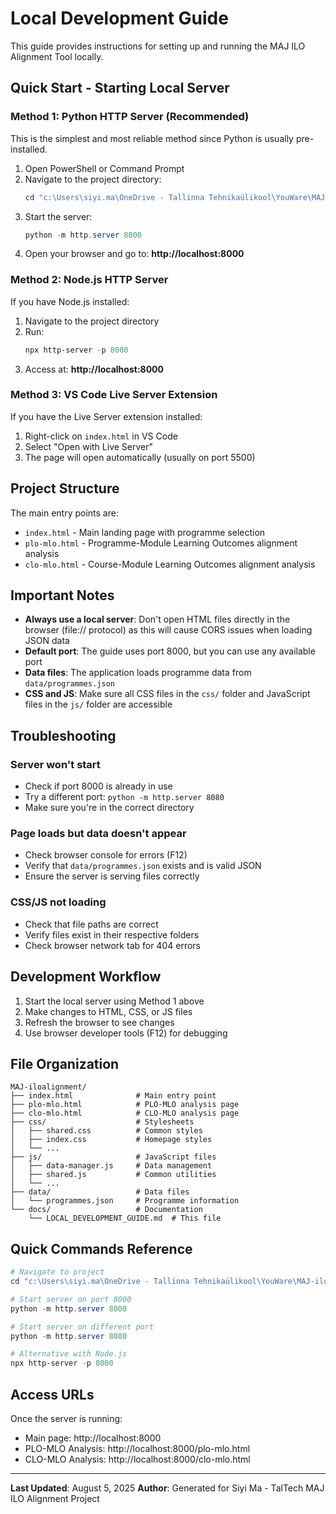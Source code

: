 # Local Development Guide

This guide provides instructions for setting up and running the MAJ ILO Alignment Tool locally.

## Quick Start - Starting Local Server

### Method 1: Python HTTP Server (Recommended)
This is the simplest and most reliable method since Python is usually pre-installed.

1. Open PowerShell or Command Prompt
2. Navigate to the project directory:
   ```powershell
   cd "c:\Users\siyi.ma\OneDrive - Tallinna Tehnikaülikool\YouWare\MAJ-iloalignment"
   ```
3. Start the server:
   ```powershell
   python -m http.server 8000
   ```
4. Open your browser and go to: **http://localhost:8000**

### Method 2: Node.js HTTP Server
If you have Node.js installed:

1. Navigate to the project directory
2. Run:
   ```powershell
   npx http-server -p 8000
   ```
3. Access at: **http://localhost:8000**

### Method 3: VS Code Live Server Extension
If you have the Live Server extension installed:

1. Right-click on `index.html` in VS Code
2. Select "Open with Live Server"
3. The page will open automatically (usually on port 5500)

## Project Structure

The main entry points are:
- `index.html` - Main landing page with programme selection
- `plo-mlo.html` - Programme-Module Learning Outcomes alignment analysis
- `clo-mlo.html` - Course-Module Learning Outcomes alignment analysis

## Important Notes

- **Always use a local server**: Don't open HTML files directly in the browser (file:// protocol) as this will cause CORS issues when loading JSON data
- **Default port**: The guide uses port 8000, but you can use any available port
- **Data files**: The application loads programme data from `data/programmes.json`
- **CSS and JS**: Make sure all CSS files in the `css/` folder and JavaScript files in the `js/` folder are accessible

## Troubleshooting

### Server won't start
- Check if port 8000 is already in use
- Try a different port: `python -m http.server 8080`
- Make sure you're in the correct directory

### Page loads but data doesn't appear
- Check browser console for errors (F12)
- Verify that `data/programmes.json` exists and is valid JSON
- Ensure the server is serving files correctly

### CSS/JS not loading
- Check that file paths are correct
- Verify files exist in their respective folders
- Check browser network tab for 404 errors

## Development Workflow

1. Start the local server using Method 1 above
2. Make changes to HTML, CSS, or JS files
3. Refresh the browser to see changes
4. Use browser developer tools (F12) for debugging

## File Organization

```
MAJ-iloalignment/
├── index.html              # Main entry point
├── plo-mlo.html            # PLO-MLO analysis page
├── clo-mlo.html            # CLO-MLO analysis page
├── css/                    # Stylesheets
│   ├── shared.css          # Common styles
│   ├── index.css           # Homepage styles
│   └── ...
├── js/                     # JavaScript files
│   ├── data-manager.js     # Data management
│   ├── shared.js           # Common utilities
│   └── ...
├── data/                   # Data files
│   └── programmes.json     # Programme information
└── docs/                   # Documentation
    └── LOCAL_DEVELOPMENT_GUIDE.md  # This file
```

## Quick Commands Reference

```powershell
# Navigate to project
cd "c:\Users\siyi.ma\OneDrive - Tallinna Tehnikaülikool\YouWare\MAJ-iloalignment"

# Start server on port 8000
python -m http.server 8000

# Start server on different port
python -m http.server 8080

# Alternative with Node.js
npx http-server -p 8000
```

## Access URLs

Once the server is running:
- Main page: http://localhost:8000
- PLO-MLO Analysis: http://localhost:8000/plo-mlo.html
- CLO-MLO Analysis: http://localhost:8000/clo-mlo.html

---

**Last Updated**: August 5, 2025
**Author**: Generated for Siyi Ma - TalTech MAJ ILO Alignment Project

